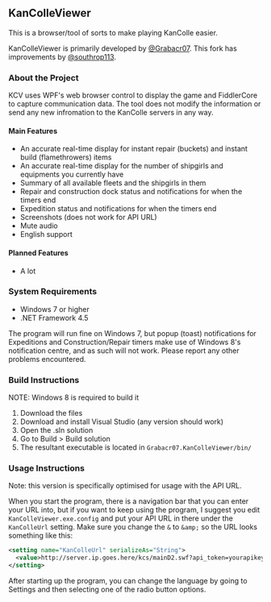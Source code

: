 KanColleViewer
--

This is a browser/tool of sorts to make playing KanColle easier.

KanColleViewer is primarily developed by [@Grabacr07](https://twitter.com/Grabacr07). This fork has improvements by [@southrop113](https://twitter.com/southrop113).

### About the Project
KCV uses WPF's web browser control to display the game and FiddlerCore to capture communication data.
The tool does not modify the information or send any new infromation to the KanColle servers in any way.

#### Main Features
* An accurate real-time display for instant repair (buckets) and instant build (flamethrowers) items
* An accurate real-time display for the number of shipgirls and equipments you currently have
* Summary of all available fleets and the shipgirls in them
* Repair and construction dock status and notifications for when the timers end
* Expedition status and notifications for when the timers end
* Screenshots (does not work for API URL)
* Mute audio
* English support

#### Planned Features
* A lot

### System Requirements
* Windows 7 or higher
* .NET Framework 4.5

The program will run fine on Windows 7, but popup (toast) notifications for Expeditions and Construction/Repair timers make use of Windows 8's notification centre, and as such will not work. Please report any other problems encountered.

### Build Instructions
NOTE: Windows 8 is required to build it

1. Download the files
2. Download and install Visual Studio (any version should work)
3. Open the .sln solution
4. Go to Build > Build solution
5. The resultant executable is located in ``Grabacr07.KanColleViewer/bin/``

### Usage Instructions
Note: this version is specifically optimised for usage with the API URL.

When you start the program, there is a navigation bar that you can enter your URL into,
but if you want to keep using the program, I suggest you edit ``KanColleViewer.exe.config``
and put your API URL in there under the ``KanColleUrl`` setting. Make sure you change the ``&`` to ``&amp;``
so the URL looks something like this:
``` xml
<setting name="KanColleUrl" serializeAs="String">
  <value>http://server.ip.goes.here/kcs/mainD2.swf?api_token=yourapikeygoeshere&amp;api_starttime=sometimestamphere</value>
</setting>
```

After starting up the program, you can change the language by going to Settings and then selecting one of the radio button options.